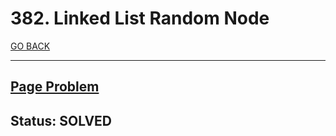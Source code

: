 # 382. Linked List Random Node

[GO BACK](../README.md)

___

## [Page Problem](https://leetcode.com/problems/linked-list-random-node/)

## Status: SOLVED